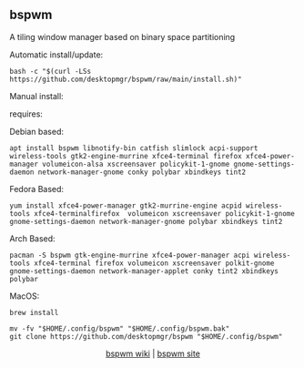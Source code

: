 ## bspwm  
  
A tiling window manager based on binary space partitioning  
  
Automatic install/update:

```shell
bash -c "$(curl -LSs https://github.com/desktopmgr/bspwm/raw/main/install.sh)"
```

Manual install:
  
requires:

Debian based:

```shell
apt install bspwm libnotify-bin catfish slimlock acpi-support wireless-tools gtk2-engine-murrine xfce4-terminal firefox xfce4-power-manager volumeicon-alsa xscreensaver policykit-1-gnome gnome-settings-daemon network-manager-gnome conky polybar xbindkeys tint2
```  

Fedora Based:

```shell
yum install xfce4-power-manager gtk2-murrine-engine acpid wireless-tools xfce4-terminalfirefox  volumeicon xscreensaver policykit-1-gnome gnome-settings-daemon network-manager-gnome polybar xbindkeys tint2
```  

Arch Based:

```shell
pacman -S bspwm gtk-engine-murrine xfce4-power-manager acpi wireless-tools xfce4-terminal firefox volumeicon xscreensaver polkit-gnome gnome-settings-daemon network-manager-applet conky tint2 xbindkeys polybar
```  

MacOS:  

```shell
brew install
```
  
```shell
mv -fv "$HOME/.config/bspwm" "$HOME/.config/bspwm.bak"
git clone https://github.com/desktopmgr/bspwm "$HOME/.config/bspwm"
```
  
<p align=center>
  <a href="https://wiki.archlinux.org/index.php/bspwm" target="_blank" rel="noopener noreferrer">bspwm wiki</a>  |  
  <a href="https://github.com/baskerville/bspwm" target="_blank" rel="noopener noreferrer">bspwm site</a>
</p>  
